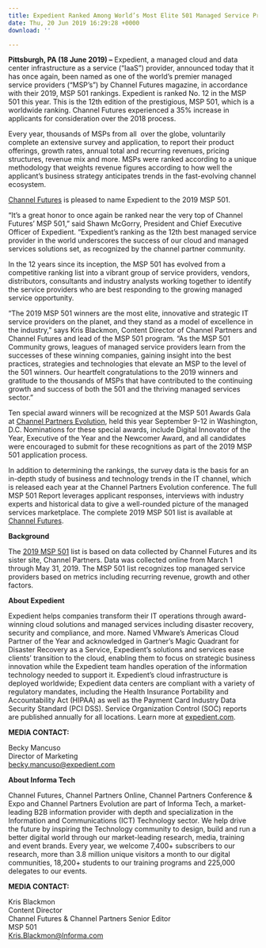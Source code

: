 ```yaml
---
title: Expedient Ranked Among World’s Most Elite 501 Managed Service Providers
date: Thu, 20 Jun 2019 16:29:28 +0000
download: ''

---
```

**Pittsburgh, PA (18 June 2019) –** Expedient, a managed cloud and data center infrastructure as a service (“IaaS”) provider, announced today that it has once again, been named as one of the world’s premier managed service providers (“MSP’s”) by Channel Futures magazine, in accordance with their 2019, MSP 501 rankings. Expedient is ranked No. 12 in the MSP 501 this year. This is the 12th edition of the prestigious, MSP 501, which is a worldwide ranking. Channel Futures experienced a 35% increase in applicants for consideration over the 2018 process.

Every year, thousands of MSPs from all  over the globe, voluntarily complete an extensive survey and application, to report their product offerings, growth rates, annual total and recurring revenues, pricing structures, revenue mix and more. MSPs were ranked according to a unique methodology that weights revenue figures according to how well the applicant’s business strategy anticipates trends in the fast-evolving channel ecosystem.

[Channel Futures](https://www.channelfutures.com/) is pleased to name Expedient to the 2019 MSP 501.

“It’s a great honor to once again be ranked near the very top of Channel Futures’ MSP 501,” said Shawn McGorry, President and Chief Executive Officer of Expedient. “Expedient’s ranking as the 12th best managed service provider in the world underscores the success of our cloud and managed services solutions set, as recognized by the channel partner community.

In the 12 years since its inception, the MSP 501 has evolved from a competitive ranking list into a vibrant group of service providers, vendors, distributors, consultants and industry analysts working together to identify the service providers who are best responding to the growing managed service opportunity.

“The 2019 MSP 501 winners are the most elite, innovative and strategic IT service providers on the planet, and they stand as a model of excellence in the industry,” says Kris Blackmon, Content Director of Channel Partners and Channel Futures and lead of the MSP 501 program. “As the MSP 501 Community grows, leagues of managed service providers learn from the successes of these winning companies, gaining insight into the best practices, strategies and technologies that elevate an MSP to the level of the 501 winners. Our heartfelt congratulations to the 2019 winners and gratitude to the thousands of MSPs that have contributed to the continuing growth and success of both the 501 and the thriving managed services sector.”

Ten special award winners will be recognized at the MSP 501 Awards Gala at [Channel Partners Evolution](https://tmt.knect365.com/channel-partners-evolution/), held this year September 9-12 in Washington, D.C. Nominations for these special awards, include Digital Innovator of the Year, Executive of the Year and the Newcomer Award, and all candidates were encouraged to submit for these recognitions as part of the 2019 MSP 501 application process.

In addition to determining the rankings, the survey data is the basis for an in-depth study of business and technology trends in the IT channel, which is released each year at the Channel Partners Evolution conference. The full MSP 501 Report leverages applicant responses, interviews with industry experts and historical data to give a well-rounded picture of the managed services marketplace. The complete 2019 MSP 501 list is available at [Channel Futures](https://www.channelfutures.com/ ).

**Background**

The [2019 MSP 501](https://www.channelfutures.com/msp-501) list is based on data collected by Channel Futures and its sister site, Channel Partners. Data was collected online from March 1 through May 31, 2019. The MSP 501 list recognizes top managed service providers based on metrics including recurring revenue, growth and other factors.

**About Expedient**

Expedient helps companies transform their IT operations through award-winning cloud solutions and managed services including disaster recovery, security and compliance, and more. Named VMware’s Americas Cloud Partner of the Year and acknowledged in Gartner’s Magic Quadrant for Disaster Recovery as a Service, Expedient’s solutions and services ease clients’ transition to the cloud, enabling them to focus on strategic business innovation while the Expedient team handles operation of the information technology needed to support it. Expedient’s cloud infrastructure is deployed worldwide; Expedient data centers are compliant with a variety of regulatory mandates, including the Health Insurance Portability and Accountability Act (HIPAA) as well as the Payment Card Industry Data Security Standard (PCI DSS). Service Organization Control (SOC) reports are published annually for all locations. Learn more at [expedient.com](http://www.expedient.com/).

**MEDIA CONTACT:**

Becky Mancuso  
Director of Marketing  
[becky.mancuso@expedient.com](mailto:becky.mancuso@expedient.com)

**About Informa Tech**

Channel Futures, Channel Partners Online, Channel Partners Conference & Expo and Channel Partners Evolution are part of Informa Tech, a market-leading B2B information provider with depth and specialization in the Information and Communications (ICT) Technology sector. We help drive the future by inspiring the Technology community to design, build and run a better digital world through our market-leading research, media, training and event brands. Every year, we welcome 7,400+ subscribers to our research, more than 3.8 million unique visitors a month to our digital communities, 18,200+ students to our training programs and 225,000 delegates to our events.

**MEDIA CONTACT:**

Kris Blackmon  
Content Director  
Channel Futures & Channel Partners Senior Editor  
MSP 501  
[Kris.Blackmon@Informa.com](mailto:Kris.Blackmon@Informa.com)